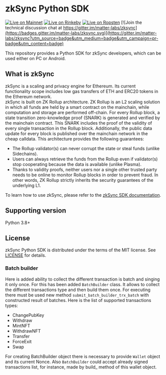 # zkSync Python SDK

[![Live on Mainnet](https://img.shields.io/badge/wallet-Live%20on%20Mainnet-blue)](https://wallet.zksync.io)
[![Live on Rinkeby](https://img.shields.io/badge/wallet-Live%20on%20Rinkeby-blue)](https://rinkeby.zksync.io)
[![Live on Ropsten](https://img.shields.io/badge/wallet-Live%20on%20Ropsten-blue)](https://ropsten.zksync.io)
[![Join the technical discussion chat at https://gitter.im/matter-labs/zksync](https://badges.gitter.im/matter-labs/zksync.svg)](https://gitter.im/matter-labs/zksync?utm_source=badge&utm_medium=badge&utm_campaign=pr-badge&utm_content=badge)

This repository provides a Python SDK for zkSync developers, which can be used either on PC or Android.

## What is zkSync

zkSync is a scaling and privacy engine for Ethereum. Its current functionality scope includes low gas transfers of ETH
and ERC20 tokens in the Ethereum network.  
zkSync is built on ZK Rollup architecture. ZK Rollup is an L2 scaling solution in which all funds are held by a smart
contract on the mainchain, while computation and storage are performed off-chain. For every Rollup block, a state
transition zero-knowledge proof (SNARK) is generated and verified by the mainchain contract. This SNARK includes the
proof of the validity of every single transaction in the Rollup block.
Additionally, the public data update for every block is published over the mainchain network in the cheap calldata.
This architecture provides the following guarantees:

- The Rollup validator(s) can never corrupt the state or steal funds (unlike Sidechains).  
- Users can always retrieve the funds from the Rollup even if validator(s) stop cooperating because the data is available (unlike Plasma).
- Thanks to validity proofs, neither users nor a single other trusted party needs to be online to monitor Rollup blocks in order to prevent fraud.
In other words, ZK Rollup strictly inherits the security guarantees of the underlying L1.

To learn how to use zkSync, please refer to the [zkSync SDK documentation](https://zksync.io/api/sdk/python/tutorial.html).
## Supporting version
Python 3.8+ 

## License

zkSync Python SDK is distributed under the terms of the MIT license.
See  [LICENSE](LICENSE) for details.


### Batch builder ###
Here is added ability to collect the different transaction is batch and singing it only once. For this has been added
`BatchBuilder` class. It allows to collect the different transactions type and then build them once. For executing there must be used 
new method `submit_batch_builder_trx_batch` with constructed result of batches. Here is the list of supported transactions types:
* ChangePubKey
* Withdraw
* MintNFT
* WithdrawNFT
* Transfer
* ForceExit
* Swap

For creating BatchBuilder object there is necessary to provide `Wallet` object and its current Nonce.
Also `BatchBuilder` could accept already signed transactions list, for instance,
made by build_ method of this wallet object.
